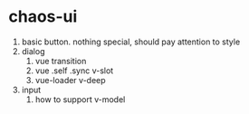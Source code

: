 # chaos-ui

1. basic button. nothing special, should pay attention to style
2. dialog
   1. vue transition
   2. vue .self .sync v-slot
   3. vue-loader v-deep
3. input
   1. how to support v-model
